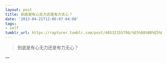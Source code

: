 ```yaml
---
layout: post
title: 到底是有心无力还是有力无心？
date: '2013-04-21T12:06:07-04:00'
tags:
- self
tumblr_url: https://rapturer.tumblr.com/post/48532155798/%E5%88%B0%E5%BA%95%E6%98%AF%E6%9C%89%E5%BF%83%E6%97%A0%E5%8A%9B%E8%BF%98%E6%98%AF%E6%9C%89%E5%8A%9B%E6%97%A0%E5%BF%83
---
```

> 到底是有心无力还是有力无心？

—

